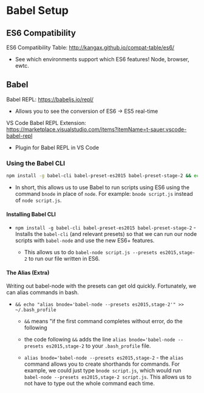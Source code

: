 # Babel Setup

## ES6 Compatibility

ES6 Compatibility Table: <http://kangax.github.io/compat-table/es6/>

* See which environments support which ES6 features! Node, browser, ewtc.

## Babel

Babel REPL: <https://babeljs.io/repl/>

* Allows you to see the conversion of ES6 -> ES5 real-time

VS Code Babel REPL Extension: <https://marketplace.visualstudio.com/items?itemName=t-sauer.vscode-babel-repl>

* Plugin for Babel REPL in VS Code

### Using the Babel CLI

```bash
npm install -g babel-cli babel-preset-es2015 babel-preset-stage-2 && echo "alias bnode='babel-node --presets es2015,stage-2'" >> ~/.bash_profile
```

* In short, this allows us to use Babel to run scripts using ES6 using the command `bnode` in place of `node`. For example: `bnode script.js` instead of `node script.js`.

#### Installing Babel CLI

* `npm install -g babel-cli babel-preset-es2015 babel-preset-stage-2` - Installs the `babel-cli` (and relevant presets) so that we can run our node scripts with `babel-node` and use the new ES6+ features.

  * This allows us to do `babel-node script.js --presets es2015,stage-2` to run our file written in ES6.

#### The Alias (Extra)

Writing out babel-node with the presets can get old quickly. Fortunately, we can alias commands in bash.

* `&& echo "alias bnode='babel-node --presets es2015,stage-2'" >> ~/.bash_profile`
  
  * `&&` means "if the first command completes without error, do the following
  
  * the code following `&&` adds the line `alias bnode='babel-node --presets es2015,stage-2` to your `.bash_profile` file.
  
  * `alias bnode='babel-node --presets es2015,stage-2` - the `alias` command allows you to create shorthands for commands. For example, we could just type `bnode script.js`, which would run `babel-node --presets es2015,stage-2 script.js`. This allows us to not have to type out the whole command each time.
